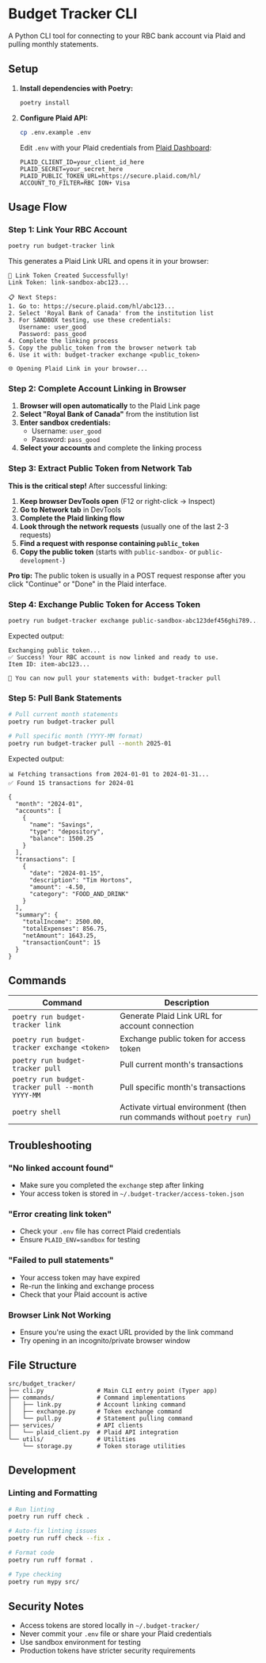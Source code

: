 # Budget Tracker CLI

A Python CLI tool for connecting to your RBC bank account via Plaid and pulling monthly statements.

## Setup

1. **Install dependencies with Poetry:**
   ```bash
   poetry install
   ```

2. **Configure Plaid API:**
   ```bash
   cp .env.example .env
   ```
   
   Edit `.env` with your Plaid credentials from [Plaid Dashboard](https://dashboard.plaid.com/):
   ```env
   PLAID_CLIENT_ID=your_client_id_here
   PLAID_SECRET=your_secret_here
   PLAID_PUBLIC_TOKEN_URL=https://secure.plaid.com/hl/
   ACCOUNT_TO_FILTER=RBC ION+ Visa
   ```

## Usage Flow

### Step 1: Link Your RBC Account

```bash
poetry run budget-tracker link
```

This generates a Plaid Link URL and opens it in your browser:
```
🔗 Link Token Created Successfully!
Link Token: link-sandbox-abc123...

📋 Next Steps:
1. Go to: https://secure.plaid.com/hl/abc123...
2. Select 'Royal Bank of Canada' from the institution list
3. For SANDBOX testing, use these credentials:
   Username: user_good
   Password: pass_good
4. Complete the linking process
5. Copy the public_token from the browser network tab
6. Use it with: budget-tracker exchange <public_token>

🌐 Opening Plaid Link in your browser...
```

### Step 2: Complete Account Linking in Browser

1. **Browser will open automatically** to the Plaid Link page
2. **Select "Royal Bank of Canada"** from the institution list
3. **Enter sandbox credentials:**
   - Username: `user_good`
   - Password: `pass_good`
4. **Select your accounts** and complete the linking process

### Step 3: Extract Public Token from Network Tab

**This is the critical step!** After successful linking:

1. **Keep browser DevTools open** (F12 or right-click → Inspect)
2. **Go to Network tab** in DevTools
3. **Complete the Plaid linking flow** 
4. **Look through the network requests** (usually one of the last 2-3 requests)
5. **Find a request with response containing `public_token`**
6. **Copy the public token** (starts with `public-sandbox-` or `public-development-`)

**Pro tip:** The public token is usually in a POST request response after you click "Continue" or "Done" in the Plaid interface.

### Step 4: Exchange Public Token for Access Token

```bash
poetry run budget-tracker exchange public-sandbox-abc123def456ghi789...
```

Expected output:
```
Exchanging public token...
✅ Success! Your RBC account is now linked and ready to use.
Item ID: item-abc123...

🎉 You can now pull your statements with: budget-tracker pull
```

### Step 5: Pull Bank Statements

```bash
# Pull current month statements
poetry run budget-tracker pull

# Pull specific month (YYYY-MM format)
poetry run budget-tracker pull --month 2025-01
```

Expected output:
```
📊 Fetching transactions from 2024-01-01 to 2024-01-31...
✅ Found 15 transactions for 2024-01

{
  "month": "2024-01",
  "accounts": [
    {
      "name": "Savings",
      "type": "depository",
      "balance": 1500.25
    }
  ],
  "transactions": [
    {
      "date": "2024-01-15",
      "description": "Tim Hortons",
      "amount": -4.50,
      "category": "FOOD_AND_DRINK"
    }
  ],
  "summary": {
    "totalIncome": 2500.00,
    "totalExpenses": 856.75,
    "netAmount": 1643.25,
    "transactionCount": 15
  }
}
```

## Commands

| Command | Description |
|---------|-------------|
| `poetry run budget-tracker link` | Generate Plaid Link URL for account connection |
| `poetry run budget-tracker exchange <token>` | Exchange public token for access token |
| `poetry run budget-tracker pull` | Pull current month's transactions |
| `poetry run budget-tracker pull --month YYYY-MM` | Pull specific month's transactions |
| `poetry shell` | Activate virtual environment (then run commands without `poetry run`) |

## Troubleshooting

### "No linked account found"
- Make sure you completed the `exchange` step after linking
- Your access token is stored in `~/.budget-tracker/access-token.json`

### "Error creating link token"
- Check your `.env` file has correct Plaid credentials
- Ensure `PLAID_ENV=sandbox` for testing

### "Failed to pull statements"
- Your access token may have expired
- Re-run the linking and exchange process
- Check that your Plaid account is active

### Browser Link Not Working
- Ensure you're using the exact URL provided by the link command
- Try opening in an incognito/private browser window

## File Structure

```
src/budget_tracker/
├── cli.py               # Main CLI entry point (Typer app)
├── commands/            # Command implementations
│   ├── link.py          # Account linking command
│   ├── exchange.py      # Token exchange command
│   └── pull.py          # Statement pulling command
├── services/            # API clients
│   └── plaid_client.py  # Plaid API integration
└── utils/               # Utilities
    └── storage.py       # Token storage utilities
```

## Development

### Linting and Formatting

```bash
# Run linting
poetry run ruff check .

# Auto-fix linting issues
poetry run ruff check --fix .

# Format code
poetry run ruff format .

# Type checking
poetry run mypy src/
```

## Security Notes

- Access tokens are stored locally in `~/.budget-tracker/`
- Never commit your `.env` file or share your Plaid credentials
- Use sandbox environment for testing
- Production tokens have stricter security requirements